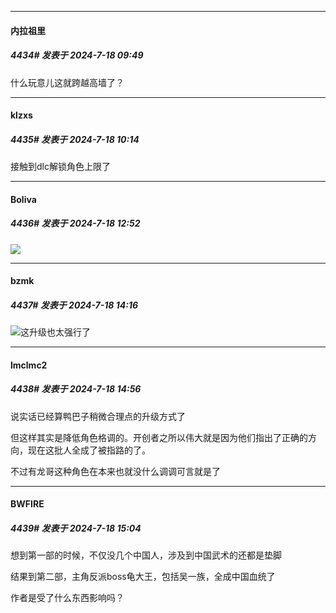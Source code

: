 ﻿
*****

####  内拉祖里  
##### 4434#       发表于 2024-7-18 09:49

什么玩意儿这就跨越高墙了？


*****

####  klzxs  
##### 4435#       发表于 2024-7-18 10:14

接触到dlc解锁角色上限了


*****

####  Boliva  
##### 4436#       发表于 2024-7-18 12:52

<img src="https://static.saraba1st.com/image/smiley/face2017/066.png" referrerpolicy="no-referrer">


*****

####  bzmk  
##### 4437#       发表于 2024-7-18 14:16

<img src="https://static.saraba1st.com/image/smiley/face2017/004.gif" referrerpolicy="no-referrer">这升级也太强行了


*****

####  lmclmc2  
##### 4438#       发表于 2024-7-18 14:56

说实话已经算鸭巴子稍微合理点的升级方式了

但这样其实是降低角色格调的。开创者之所以伟大就是因为他们指出了正确的方向，现在这批人全成了被指路的了。

不过有龙哥这种角色在本来也就没什么调调可言就是了


*****

####  BWFIRE  
##### 4439#       发表于 2024-7-18 15:04

想到第一部的时候，不仅没几个中国人，涉及到中国武术的还都是垫脚

结果到第二部，主角反派boss龟大王，包括吴一族，全成中国血统了

作者是受了什么东西影响吗？

